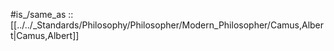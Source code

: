 
#is_/same_as :: [[../../_Standards/Philosophy/Philosopher/Modern_Philosopher/Camus,Albert|Camus,Albert]] 
